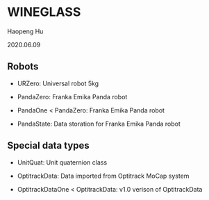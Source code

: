 <!--
 * @Author: your name
 * @Date: 2020-06-09 09:41:31
 * @LastEditTime: 2020-12-06 22:33:05
 * @LastEditors: Please set LastEditors
 * @Description: In User Settings Edit
 * @FilePath: \undefinedc:\Users\philt\Documents\GitHub\ICEWINE\WINEGLASS\README.md
-->
# WINEGLASS

Haopeng Hu

2020.06.09

## Robots

- URZero: Universal robot 5kg

- PandaZero: Franka Emika Panda robot

- PandaOne < PandaZero: Franka Emika Panda robot

- PandaState: Data storation for Franka Emika Panda robot

## Special data types

- UnitQuat: Unit quaternion class

- OptitrackData: Data imported from Optitrack MoCap system

- OptitrackDataOne < OptitrackData: v1.0 verison of OptitrackData